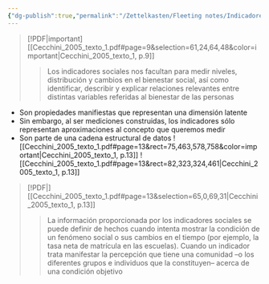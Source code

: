 ```yaml
---
{"dg-publish":true,"permalink":"/Zettelkasten/Fleeting notes/Indicadores/","noteIcon":"","created":"2025-05-25T22:56:17.949-04:00"}
---
```


> [!PDF|important] [[Cecchini_2005_texto_1.pdf#page=9&selection=61,24,64,48&color=important|Cecchini_2005_texto_1, p.9]]
> > Los indicadores sociales nos facultan para medir niveles, distribución y cambios en el bienestar social, así como identificar, describir y explicar relaciones relevantes entre distintas variables referidas al bienestar de las personas
> 
>  
- Son propiedades manifiestas que representan una dimensión latente
- Sin embargo, al ser mediciones construidas, los indicadores sólo representan aproximaciones al concepto que queremos medir
- Son parte de una cadena estructural de datos
![[Cecchini_2005_texto_1.pdf#page=13&rect=75,463,578,758&color=important|Cecchini_2005_texto_1, p.13]]
![[Cecchini_2005_texto_1.pdf#page=13&rect=82,323,324,461|Cecchini_2005_texto_1, p.13]]
> [!PDF|] [[Cecchini_2005_texto_1.pdf#page=13&selection=65,0,69,31|Cecchini_2005_texto_1, p.13]]
> > La información proporcionada por los indicadores sociales se puede definir de hechos cuando intenta mostrar la condición de un fenómeno social o sus cambios en el tiempo (por ejemplo, la tasa neta de matrícula en las escuelas). Cuando un indicador trata manifestar la percepción que tiene una comunidad –o los diferentes grupos e individuos que la constituyen– acerca de una condición objetivo
> 



> 
